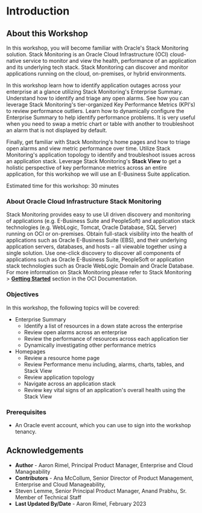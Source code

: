 # Introduction

## About this Workshop

In this workshop, you will become familiar with Oracle's Stack Monitoring solution. Stack Monitoring is an Oracle Cloud Infrastructure (OCI) cloud-native service to monitor and view the health, performance of an application and its underlying tech stack. Stack Monitoring can discover and monitor applications running on the cloud, on-premises, or hybrid environments.

In this workshop learn how to identify application outages across your enterprise at a glance utilizing Stack Monitoring's Enterprise Summary. Understand how to identify and triage any open alarms. See how you can leverage Stack Monitoring's tier-organized Key Performance Metrics (KPI's) to review performance outliers. Learn how to dynamically configure the Enterprise Summary to help identify performance problems. It is very useful when you need to swap a metric chart or table with another to troubleshoot an alarm that is not displayed by default.

Finally, get familiar with Stack Monitoring's home pages and how to triage open alarms and view metric performance over time. Utilize Stack Monitoring's application topology to identify and troubleshoot issues across an application stack. Leverage Stack Monitoring's **Stack View** to get a holistic perspective of key performance metrics across an entire application, for this workshop we will use an E-Business Suite application.

Estimated time for this workshop: 30 minutes

### About Oracle Cloud Infrastructure Stack Monitoring

Stack Monitoring provides easy to use UI driven discovery and monitoring of applications (e.g. E-Business Suite and PeopleSoft) and application stack technologies (e.g. WebLogic, Tomcat, Oracle Database, SQL Server) running on OCI or on-premises. Obtain full-stack visibility into the health of applications such as Oracle E-Business Suite (EBS), and their underlying application servers, databases, and hosts – all viewable together using a single solution. Use one-click discovery to discover all components of applications such as Oracle E-Business Suite, PeopleSoft or application stack technologies such as Oracle WebLogic Domain and Oracle Database. For more information on Stack Monitoring please refer to Stack Monitoring > **[Getting Started](https://docs.oracle.com/en-us/iaas/stack-monitoring/index.html)** section in the OCI Documentation.


### Objectives

In this workshop, the following topics will be covered:
* Enterprise Summary
  - Identify a list of resources in a down state across the enterprise
  - Review open alarms across an enterprise
  - Review the performance of resources across each application tier
  - Dynamically investigating other performance metrics
* Homepages
  - Review a resource home page
  - Review Performance menu including, alarms, charts, tables, and Stack View
  - Review application topology
  - Navigate across an application stack
  - Review key vital signs of an application's overall health using the Stack View

### Prerequisites

* An Oracle event account, which you can use to sign into the workshop tenancy.

## Acknowledgements

- **Author** - Aaron Rimel, Principal Product Manager, Enterprise and Cloud Manageability
- **Contributors** - Ana McCollum, Senior Director of Product Management, Enterprise and Cloud Manageability,
- Steven Lemme, Senior Principal Product Manager,
Anand Prabhu, Sr. Member of Technical Staff
- **Last Updated By/Date** - Aaron Rimel, February 2023
